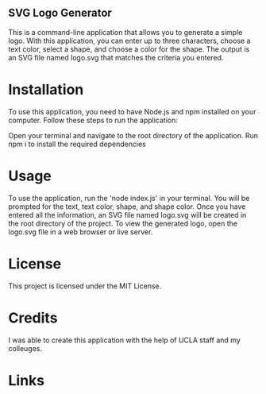 ## SVG Logo Generator
This is a command-line application that allows you to generate a simple logo.
With this application, you can enter up to three characters, choose a text color, select a shape, and choose a color for the shape. 
The output is an SVG file named logo.svg that matches the criteria you entered.

# Installation
To use this application, you need to have Node.js and npm installed on your computer. 
Follow these steps to run the application:

Open your terminal and navigate to the root directory of the application.
Run npm i to install the required dependencies

# Usage
To use the application, run the 'node index.js' in your terminal.
You will be prompted for the text, text color, shape, and shape color.
Once you have entered all the information, an SVG file named logo.svg will be created in the root directory of the project.
To view the generated logo, open the logo.svg file in a web browser or live server.

# License
This project is licensed under the MIT License.

# Credits 
I was able to create this application with the help of UCLA staff and my colleuges. 

# Links